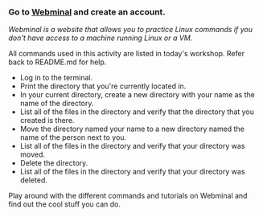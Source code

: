 ### Go to [Webminal](http://www.webminal.org/) and create an account.

*Webminal is a website that allows you to practice Linux commands if you don't have access to a machine running Linux or a VM.*

All commands used in this activity are listed in today's workshop. Refer back to README.md for help.

* Log in to the terminal.
* Print the directory that you're currently located in.
* In your current directory, create a new directory with your name as the name of the directory.
* List all of the files in the directory and verify that the directory that you created is there.
* Move the directory named your name to a new directory named the name of the person next to you.
* List all of the files in the directory and verify that your directory was moved.
* Delete the directory.
* List all of the files in the directory and verify that your directory was deleted.

Play around with the different commands and tutorials on Webminal and find out the cool stuff you can do.
